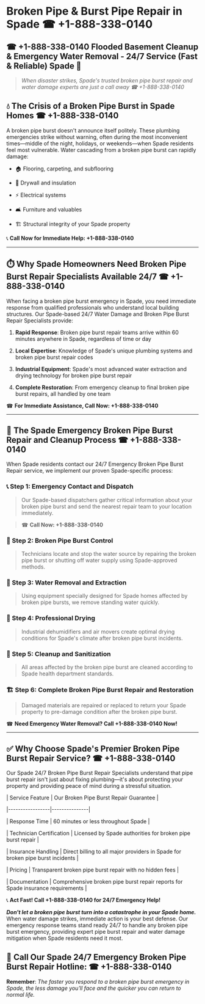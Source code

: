 # Broken Pipe & Burst Pipe Repair in Spade ☎ +1-888-338-0140  
## ☎ +1-888-338-0140 Flooded Basement Cleanup & Emergency Water Removal - 24/7 Service (Fast & Reliable) Spade 🚨  

> *When disaster strikes, Spade's trusted broken pipe burst repair and water damage experts are just a call away ☎ +1-888-338-0140*  

## 💧 The Crisis of a Broken Pipe Burst in Spade Homes ☎ +1-888-338-0140  

A broken pipe burst doesn't announce itself politely. These plumbing emergencies strike without warning, often during the most inconvenient times—middle of the night, holidays, or weekends—when Spade residents feel most vulnerable. Water cascading from a broken pipe burst can rapidly damage:  

* 🏠 Flooring, carpeting, and subflooring  
* 🧱 Drywall and insulation  
* ⚡ Electrical systems  
* 🛋️ Furniture and valuables  
* 🏗️ Structural integrity of your Spade property  

📞 **Call Now for Immediate Help: +1-888-338-0140**  

---  

## ⏱️ Why Spade Homeowners Need Broken Pipe Burst Repair Specialists Available 24/7 ☎ +1-888-338-0140  

When facing a broken pipe burst emergency in Spade, you need immediate response from qualified professionals who understand local building structures. Our Spade-based 24/7 Water Damage and Broken Pipe Burst Repair Specialists provide:  

1. **Rapid Response**: Broken pipe burst repair teams arrive within 60 minutes anywhere in Spade, regardless of time or day  
2. **Local Expertise**: Knowledge of Spade's unique plumbing systems and broken pipe burst repair codes  
3. **Industrial Equipment**: Spade's most advanced water extraction and drying technology for broken pipe burst repair  
4. **Complete Restoration**: From emergency cleanup to final broken pipe burst repairs, all handled by one team  

☎ **For Immediate Assistance, Call Now: +1-888-338-0140**  

---  

## 🔧 The Spade Emergency Broken Pipe Burst Repair and Cleanup Process ☎ +1-888-338-0140  

When Spade residents contact our 24/7 Emergency Broken Pipe Burst Repair service, we implement our proven Spade-specific process:  

### 📞 Step 1: Emergency Contact and Dispatch  
> Our Spade-based dispatchers gather critical information about your broken pipe burst and send the nearest repair team to your location immediately.  
> ☎ **Call Now: +1-888-338-0140**  

### 🚿 Step 2: Broken Pipe Burst Control  
> Technicians locate and stop the water source by repairing the broken pipe burst or shutting off water supply using Spade-approved methods.  

### 🌊 Step 3: Water Removal and Extraction  
> Using equipment specially designed for Spade homes affected by broken pipe bursts, we remove standing water quickly.  

### 💨 Step 4: Professional Drying  
> Industrial dehumidifiers and air movers create optimal drying conditions for Spade's climate after broken pipe burst incidents.  

### 🧼 Step 5: Cleanup and Sanitization  
> All areas affected by the broken pipe burst are cleaned according to Spade health department standards.  

### 🏗️ Step 6: Complete Broken Pipe Burst Repair and Restoration  
> Damaged materials are repaired or replaced to return your Spade property to pre-damage condition after the broken pipe burst.  

☎ **Need Emergency Water Removal? Call +1-888-338-0140 Now!**  

---  

## ✅ Why Choose Spade's Premier Broken Pipe Burst Repair Service? ☎ +1-888-338-0140  

Our Spade 24/7 Broken Pipe Burst Repair Specialists understand that pipe burst repair isn't just about fixing plumbing—it's about protecting your property and providing peace of mind during a stressful situation.  

| Service Feature | Our Broken Pipe Burst Repair Guarantee |  
|-----------------|---------------|  
| Response Time | 60 minutes or less throughout Spade |  
| Technician Certification | Licensed by Spade authorities for broken pipe burst repair |  
| Insurance Handling | Direct billing to all major providers in Spade for broken pipe burst incidents |  
| Pricing | Transparent broken pipe burst repair with no hidden fees |  
| Documentation | Comprehensive broken pipe burst repair reports for Spade insurance requirements |  

📞 **Act Fast! Call +1-888-338-0140 for 24/7 Emergency Help!**  

***Don't let a broken pipe burst turn into a catastrophe in your Spade home.*** When water damage strikes, immediate action is your best defense. Our emergency response teams stand ready 24/7 to handle any broken pipe burst emergency, providing expert pipe burst repair and water damage mitigation when Spade residents need it most.  

## 📱 Call Our Spade 24/7 Emergency Broken Pipe Burst Repair Hotline: ☎ +1-888-338-0140  

**Remember**: *The faster you respond to a broken pipe burst emergency in Spade, the less damage you'll face and the quicker you can return to normal life.*